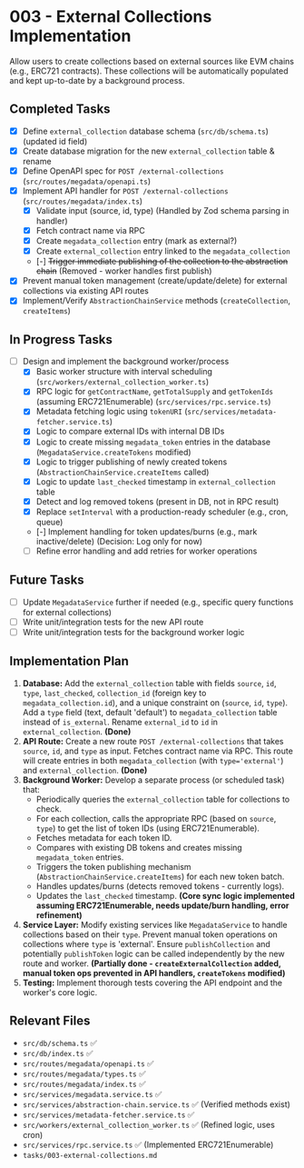 # 003 - External Collections Implementation

Allow users to create collections based on external sources like EVM chains (e.g., ERC721 contracts). These collections will be automatically populated and kept up-to-date by a background process.

## Completed Tasks
- [x] Define `external_collection` database schema (`src/db/schema.ts`) (updated id field)
- [x] Create database migration for the new `external_collection` table & rename
- [x] Define OpenAPI spec for `POST /external-collections` (`src/routes/megadata/openapi.ts`)
- [x] Implement API handler for `POST /external-collections` (`src/routes/megadata/index.ts`)
    - [x] Validate input (source, id, type) (Handled by Zod schema parsing in handler)
    - [x] Fetch contract name via RPC
    - [x] Create `megadata_collection` entry (mark as external?)
    - [x] Create `external_collection` entry linked to the `megadata_collection`
    - [-] ~~Trigger immediate publishing of the collection to the abstraction chain~~ (Removed - worker handles first publish)
- [x] Prevent manual token management (create/update/delete) for external collections via existing API routes
- [x] Implement/Verify `AbstractionChainService` methods (`createCollection`, `createItems`)

## In Progress Tasks
- [ ] Design and implement the background worker/process
    - [x] Basic worker structure with interval scheduling (`src/workers/external_collection_worker.ts`)
    - [x] RPC logic for `getContractName`, `getTotalSupply` and `getTokenIds` (assuming ERC721Enumerable) (`src/services/rpc.service.ts`)
    - [x] Metadata fetching logic using `tokenURI` (`src/services/metadata-fetcher.service.ts`)
    - [x] Logic to compare external IDs with internal DB IDs
    - [x] Logic to create missing `megadata_token` entries in the database (`MegadataService.createTokens` modified)
    - [x] Logic to trigger publishing of newly created tokens (`AbstractionChainService.createItems` called)
    - [x] Logic to update `last_checked` timestamp in `external_collection` table
    - [x] Detect and log removed tokens (present in DB, not in RPC result)
    - [x] Replace `setInterval` with a production-ready scheduler (e.g., cron, queue)
    - [-] Implement handling for token updates/burns (e.g., mark inactive/delete) (Decision: Log only for now)
    - [ ] Refine error handling and add retries for worker operations

## Future Tasks
- [ ] Update `MegadataService` further if needed (e.g., specific query functions for external collections)
- [ ] Write unit/integration tests for the new API route
- [ ] Write unit/integration tests for the background worker logic

## Implementation Plan

1.  **Database:** Add the `external_collection` table with fields `source`, `id`, `type`, `last_checked`, `collection_id` (foreign key to `megadata_collection.id`), and a unique constraint on (`source`, `id`, `type`). Add a `type` field (text, default 'default') to `megadata_collection` table instead of `is_external`. Rename `external_id` to `id` in `external_collection`. **(Done)**
2.  **API Route:** Create a new route `POST /external-collections` that takes `source`, `id`, and `type` as input. Fetches contract name via RPC. This route will create entries in both `megadata_collection` (with `type='external'`) and `external_collection`. **(Done)**
3.  **Background Worker:** Develop a separate process (or scheduled task) that:
    - Periodically queries the `external_collection` table for collections to check.
    - For each collection, calls the appropriate RPC (based on `source`, `type`) to get the list of token IDs (using ERC721Enumerable).
    - Fetches metadata for each token ID.
    - Compares with existing DB tokens and creates missing `megadata_token` entries.
    - Triggers the token publishing mechanism (`AbstractionChainService.createItems`) for each new token batch.
    - Handles updates/burns (detects removed tokens - currently logs).
    - Updates the `last_checked` timestamp.
    **(Core sync logic implemented assuming ERC721Enumerable, needs update/burn handling, error refinement)**
4.  **Service Layer:** Modify existing services like `MegadataService` to handle collections based on their `type`. Prevent manual token operations on collections where `type` is 'external'. Ensure `publishCollection` and potentially `publishToken` logic can be called independently by the new route and worker. **(Partially done - `createExternalCollection` added, manual token ops prevented in API handlers, `createTokens` modified)**
5.  **Testing:** Implement thorough tests covering the API endpoint and the worker's core logic.

## Relevant Files
- `src/db/schema.ts` ✅
- `src/db/index.ts` ✅
- `src/routes/megadata/openapi.ts` ✅
- `src/routes/megadata/types.ts` ✅
- `src/routes/megadata/index.ts` ✅
- `src/services/megadata.service.ts` ✅
- `src/services/abstraction-chain.service.ts` ✅ (Verified methods exist)
- `src/services/metadata-fetcher.service.ts` ✅
- `src/workers/external_collection_worker.ts` ✅ (Refined logic, uses cron)
- `src/services/rpc.service.ts` ✅ (Implemented ERC721Enumerable)
- `tasks/003-external-collections.md`
